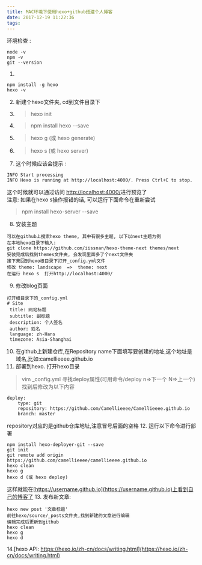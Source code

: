 ```yaml
---
title: MAC环境下使用hexo+github搭建个人博客
date: 2017-12-19 11:22:36
tags:
---
```


环境检查 :
```
node -v
npm -v
git --version
```
1.
```
npm install -g hexo
hexo -v
```
2. 新建个hexo文件夹, cd到文件目录下
3. > hexo init
4. > npm install hexo --save
5. > hexo g (或 hexo generate)
6. > hexo s (或 hexo server)
7. 这个时候应该会提示 :
```
INFO Start processing
INFO Hexo is running at http://localhost:4000/. Press Ctrl+C to stop.
```
这个时候就可以通过访问 [http://localhost:4000/](http://localhost:4000/)进行预览了<br/>
注意: 如果在hexo s操作报错的话, 可以运行下面命令在重新尝试
> npm install hexo-server --save
8. 安装主题
```
可以在github上搜索hexo theme, 其中有很多主题, 以下以next主题为例
在本地hexo目录下输入:
git clone https://github.com/iissnan/hexo-theme-next themes/next
安装完成后找到themes文件夹, 会发现里面多了个next文件夹
接下来回到hexo根目录下打开_config.yml文件
修改 theme: landscape  =>  theme: next
在运行 hexo s  打开http://localhost:4000/
```
9. 修改blog页面
```
打开根目录下的_config.yml
# Site
 title: 网站标题
 subtitle: 副标题
 description: 个人签名
 author: 姓名
 language: zh-Hans
 timezone: Asia-Shanghai
```
10. 在github上新建仓库,在Repository name下面填写要创建的地址,这个地址是域名,比如:camellieeee.github.io
11. 部署到hexo. 打开hexo目录
> vim _config.yml
> 寻找deploy属性(可用命令/deploy  n=>下一个  N=>上一个)
找到后修改为以下内容
```
deploy:
    type: git
    repository: https://github.com/Camellieeee/Camellieeee.github.io
    branch: master
```
repository对应的是github仓库地址,注意冒号后面的空格
12. 运行以下命令进行部署
```
npm install hexo-deployer-git --save
git init
git remote add origin https://github.com/camellieeee/camellieeee.github.io
hexo clean
hexo g
hexo d (或 hexo deploy)
```
这样就能在[https://username.github.io](https://username.github.io)上看到自己的博客了
13. 发布新文章:
```
hexo new post '文章标题'
前往hexo/source/_posts文件夹,找到新建的文章进行编辑
编辑完成后更新到github
hexo clean
hexo g
hexo d
```
14.[hexo API: https://hexo.io/zh-cn/docs/writing.html](https://hexo.io/zh-cn/docs/writing.html)
